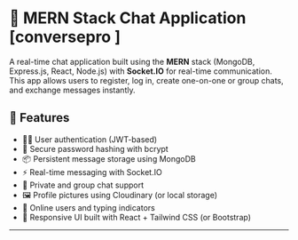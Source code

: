 # 💬 MERN Stack Chat Application [conversepro ]

A real-time chat application built using the **MERN** stack (MongoDB, Express.js, React, Node.js) with **Socket.IO** for real-time communication. This app allows users to register, log in, create one-on-one or group chats, and exchange messages instantly.

## 🚀 Features

- 🧑‍💻 User authentication (JWT-based)
- 🔐 Secure password hashing with bcrypt
- 📦 Persistent message storage using MongoDB
- ⚡ Real-time messaging with Socket.IO
- 🧵 Private and group chat support
- 🖼️ Profile pictures using Cloudinary (or local storage)
- 🔔 Online users and typing indicators
- 📱 Responsive UI built with React + Tailwind CSS (or Bootstrap)

---






